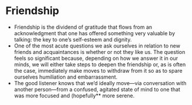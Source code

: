 # Friendship

* Friendship is the dividend of gratitude that flows from an acknowledgment that one has offered something very valuable by talking: the key to one’s self-esteem and dignity.
* One of the most acute questions we ask ourselves in relation to new friends and acquaintances is whether or not they like us. The question feels so significant because, depending on how we answer it in our minds, we will either take steps to deepen the friendship or, as is often the case, immediately make moves to withdraw from it so as to spare ourselves humiliation and embarrassment.
* The good listener knows that we’d ideally move—via conversation with another person—from a confused, agitated state of mind to one that was more focused and (hopefully** more serene.
